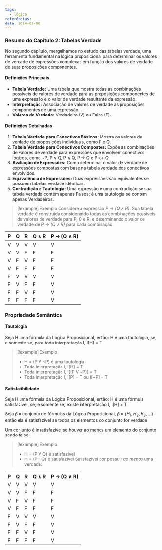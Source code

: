 ```yaml
---
tags:
  - lógica
referências: 
data: 2024-02-08
---
```

### Resumo do Capítulo 2: Tabelas Verdade

No segundo capítulo, mergulhamos no estudo das tabelas verdade, uma ferramenta fundamental na lógica proposicional para determinar os valores de verdade de expressões complexas em função dos valores de verdade de suas proposições componentes.

#### Definições Principais

- **Tabela Verdade:** Uma tabela que mostra todas as combinações possíveis de valores de verdade para as proposições componentes de uma expressão e o valor de verdade resultante da expressão.
- **Interpretação:** Associação de valores de verdade às proposições componentes de uma expressão.
- **Valores de Verdade:** Verdadeiro (V) ou Falso (F).

#### Definições Detalhadas

1. **Tabela Verdade para Conectivos Básicos:** Mostra os valores de verdade de proposições individuais, como P e Q.
2. **Tabela Verdade para Conectivos Compostos:** Expõe as combinações de valores de verdade para expressões que envolvem conectivos lógicos, como ¬P, P ∨ Q, P ∧ Q, P → Q e P ↔ Q.
3. **Avaliação de Expressões:** Como determinar o valor de verdade de expressões compostas com base na tabela verdade dos conectivos envolvidos.
4. **Equivalência de Expressões:** Duas expressões são equivalentes se possuem tabelas verdade idênticas.
5. **Contradição e Tautologia:** Uma expressão é uma contradição se sua tabela verdade contém apenas Falsos; é uma tautologia se contém apenas Verdadeiros.

>[!example] Exemplo
Considere a expressão *P → (Q ∧ R)*. Sua tabela verdade é construída considerando todas as combinações possíveis de valores de verdade para P, Q e R, e determinando o valor de verdade de *P → (Q ∧ R)* para cada combinação.
>
| P | Q | R | Q ∧ R | P → (Q ∧ R) |
|---|---|---|-------|------------|
| V | V | V |   V   |      V     |
| V | V | F |   F   |      F     |
| V | F | V |   F   |      F     |
| V | F | F |   F   |      F     |
| F | V | V |   V   |      V     |
| F | V | F |   F   |      V     |
| F | F | V |   F   |      V     |
| F | F | F |   F   |      V     |

### Propriedade Semântica

#### Tautologia

Seja H uma fórmula da Lógica Proposicional, então: H é uma tautologia, se, e somente se, para toda interpretação I, I\[H] = T

>[!example] Exemplo
>- H = (P V ~P) é uma tautologia
>- Toda interpretação I, I\[H] = T
>- Toda interpretação I, I\[(P V ~P)] = T
>- Toda interpretação I, I\[P] = T ou I\[~P] = T

#### Satisfatibilidade

Seja H uma fórmula da Lógica Proposicional, então: H é uma fórmula satisfazível, se, e somente se, existe interpretação I, I\[H] = T

Seja $\beta$ o conjunto de fórmulas da Lógica Proposicional, $\beta$ = {$H_1, H_2, H_3, ...$} então ela é satisfazível se todos os elementos do conjunto for verdade

Um conjunto é insatisfazível se houver ao menos um elemento do conjunto sendo falso

>[!example] Exemplo
>- H = (P V Q) é satisfazível 
>- H = (P ^ Q) é satisfazível
> Satisfazível por possuir *ao menos* uma verdade:
> 
| P | Q | R | Q ∧ R | P → (Q ∧ R) |
|---|---|---|-------|------------|
| V | V | V |   V   |      V     |
| V | V | F |   F   |      F     |
| V | F | V |   F   |      F     |
| V | F | F |   F   |      F     |
| F | V | V |   V   |      V     |
| F | V | F |   F   |      V     |
| F | F | V |   F   |      V     |
| F | F | F |   F   |      V     |

